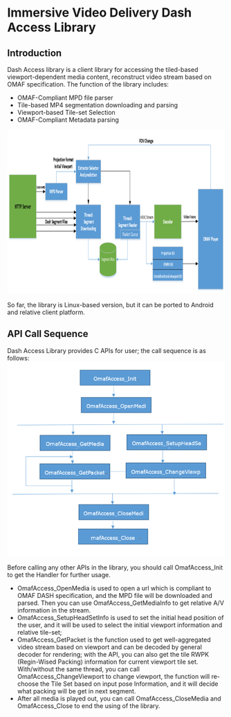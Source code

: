 # Immersive Video Delivery Dash Access Library

## Introduction 
Dash Access library is a client library for accessing the tiled-based viewport-dependent media content, reconstruct video stream based on OMAF specification. The function of the library includes:
- OMAF-Compliant MPD file parser
- Tile-based MP4 segmentation downloading and parsing
- Viewport-based Tile-set Selection
- OMAF-Compliant Metadata parsing

<IMG src="img/OMAF_Compliant-Video-Delivery-DashAccess.png" height="380">

So far, the library is Linux-based version, but it can be ported to Android and relative client platform.

## API Call Sequence

Dash Access Library provides C APIs for user; the call sequence is as follows:
<IMG src="img/OMAF_Compliant-Video-Delivery-DashAccess_CallSeq.png" height="450">

Before calling any other APIs in the library, you should call OmafAccess_Init to get the Handler for further usage. 
- OmafAccess_OpenMedia is used to open a url which is compliant to OMAF DASH specification, and the MPD file will be downloaded and parsed. Then you can use OmafAccess_GetMediaInfo to get relative A/V information in the stream.
- OmafAccess_SetupHeadSetInfo is used to set the initial head position of the user, and it will be used to select the initial viewport information and relative tile-set; 
- OmafAccess_GetPacket is the function used to get well-aggregated video stream based on viewport and can be decoded by general decoder for rendering; with the API, you can also get the tile RWPK (Regin-Wised Packing) information for current viewport tile set. With/without the same thread, you can call OmafAccess_ChangeViewport to change viewport, the function will re-choose the Tile Set based on input pose Information, and it will decide what packing will be get in next segment.
- After all media is played out, you can call OmafAccess_CloseMedia and OmafAccess_Close to end the using of the library.
